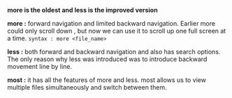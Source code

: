 
**more is the oldest and less is the improved version**

**more :**  forward navigation and limited backward navigation. Earlier more could only scroll down , but now we can use it to scroll up one full screen at a time. 
		`syntax : more <file_name>`
		

**less :** both forward and backward navigation and also has search options. The only reason why less was introduced was to introduce backward movement line by line. 

**most :**  it has all the features of more and less. most allows us to view multiple files simultaneously and switch between them. 


